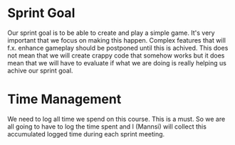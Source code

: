 

# Sprint Goal #
Our sprint goal is to be able to create and play a simple game. It's very important that we focus on making this happen. Complex features that will f.x. enhance gameplay should be postponed until this is achived. This does not mean that we will create crappy code that somehow works but it does mean that we will have to evaluate if what we are doing is really helping us achive our sprint goal.

# Time Management #

We need to log all time we spend on this course. This is a must. So we are all going to have to log the time spent and I (Mannsi) will collect this accumulated logged time during each sprint meeting.